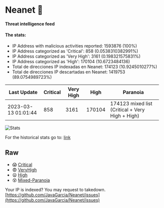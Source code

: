 # Neanet :hocho:
#### Threat intelligence feed
#### The stats:

- IP Address with malicious activities reported: 1593876 (100%)
- IP Address categorized as 'Critical':  858 (0.0538310382991%)
- IP Address categorized as 'Very High':  3161 (0.198321575831%)
- IP Address categorized as 'High':  170104 (10.6723484136)
- Total de direcciones IP indexadas en Neanet:  174123 (10.9245010277%)
- Total de direcciones IP descartadas en Neanet:  1419753 (89.0754989723%)

| Last Update | Critical | Very High | High | Paranoia |
| --- | --- | --- | --- | --- |
| 2023-03-13 01:01:44 | 858 | 3161 | 170104 | 174123 mixed list (Critical + Very High + High)|

![Stats](https://docs.google.com/spreadsheets/d/e/2PACX-1vSnaNMIXVabIpDJjufMlzH7poXnshF3mgd8Is1g9ytUEzVsP5my4Trn8f-xkoLLQ38xpL3HtmUexLo6/pubchart?oid=501124687&format=image)

For the historical stats go to: [link](/stats.csv)
## Raw
- :scream: [Critical](https://raw.githubusercontent.com/JavaGarcia/Neanet/master/blacklists/neanet_critical.txt)
- :fearful: [VeryHigh](https://raw.githubusercontent.com/JavaGarcia/Neanet/master/blacklists/neanet_veryHigh.txtt)
- :frowning: [High](https://raw.githubusercontent.com/JavaGarcia/Neanet/master/blacklists/neanet_high.txt)
- :dizzy_face: [Mixed-Paranoia](https://raw.githubusercontent.com/JavaGarcia/Neanet/master/blacklists/neanet_all.txt)


Your IP is indexed? You may request to takedown. [https://github.com/JavaGarcia/Neanet/issues](https://github.com/JavaGarcia/Neanet/issues)




























































































































































































































































































































































































































































































































































































































































































































































































































































































































































































































































































































































































































































































































































































































































































































































































































































































































































































































































































































































































































































































































































































































































































































































































































































































































































































































































































































































































































































































































































































































































































































































































































































































































































































































































































































































































































































































































































































































































































































































































































































































































































































































































































































































































































































































































































































































































































































































































































































































































































































































































































































































































































































































































































































































































































































































































































































































































































































































































































































































































































































































































































































































































































































































































































































































































































































































































































































































































































































































































































































































































































































































































































































































































































































































































































































































































































































































































































































































































































































































































































































































































































































































































































































































































































































































































































































































































































































































































































































































































































































































































































































































































































































































































































































































































































































































































































































































































































































































































































































































































































